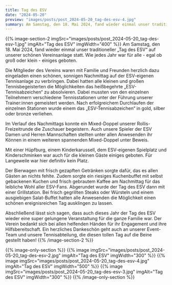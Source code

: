 ```yaml
---
title: Tag des ESV
date: "2024-05-20"
preview: "images/posts/post_2024-05-20_tag-des-esv-4.jpg"
summary: Am Samstag, den 18. Mai 2024, fand wieder einmal unser traditioneller „Tag des ESV“ auf unserer schönen Vereinsanlage statt. Wie jedes Jahr war für alle - egal ob groß oder klein - einige...
---
```


{{% image-section-2 imgSrc="images/posts/post_2024-05-20_tag-des-esv-1.jpg" imgAlt="Tag des ESV" imgWidth="400" %}}
Am Samstag, den 18. Mai 2024, fand wieder einmal unser traditioneller „Tag des ESV“ auf unserer schönen Vereinsanlage statt. Wie jedes Jahr war für alle - egal ob groß oder klein - einiges geboten.

Die Mitglieder des Vereins waren mit Familie und Freunden herzlich dazu eingeladen einen schönen, sonnigen Nachmittag auf der ESV-eigenen Tennisanlage zu verbringen. Dabei hatten alle kleinen und großen Tennisbegeisterten die Möglichkeiten das heißbegehrte „ESV-Tennisabzeichen“ zu absolvieren. Dabei mussten von den einzelnen Teilnehmern verschiedene Tennisstationen unter der Führung unserer Trainer:innen gemeistert werden. Nach erfolgreichem Durchlaufen der einzelnen Stationen wurde einem das „ESV-Tennisabzeichen“ in gold, silber oder bronze verliehen.

Im Verlauf des Nachmittags konnte ein Mixed-Doppel unserer Rollis-Freizeitrunde die Zuschauer begeistern. Auch unsere Spieler der ESV Damen und Herren Mannschaften stellten unter allen Anwesenden ihr Können in einem weiteren spannenden Mixed-Doppel unter Beweis.

Mit einer Hüpfburg, einem Kinderkarussell, dem ESV-eigenen Spielplatz und Kinderschminken war auch für die kleinen Gäste einiges geboten. Für Langeweile war hier definitiv kein Platz.

Der Bierwagen mit frisch gezapften Getränken sorgte dafür, das es allen Gästen an nichts fehlte. Zudem sorgte ein riesiges Kuchenbuffet mit selbst gebackenen Kuchen und frisch gebrautem Kaffee am Nachmittag für das leibliche Wohl aller ESV-Fans. Abgerundet wurde der Tag des ESV dann mit einer Grillstation. Bei frisch gegrillten Steaks oder Würsteln und einem ausgiebigen Salat-Buffet hatten alle Anwesenden die Möglichkeit einen schönen ereignisreichen Tag ausklingen zu lassen.

Abschließend lässt sich sagen, dass auch dieses Jahr der Tag des ESV wieder eine super gelungene Veranstaltung für die ganze Familie war. Der Verein bedankt sich bei allen helfenden Händen für ihr Engagement und ihre Hilfsbereitschaft. Ein herzliches Dankeschön geht auch an unserer Event-Team und unsere Tennisabteilung, die diesen tollen Tag auf die Beine gestellt haben!
{{% /image-section-2 %}}

{{% image-only-section %}}
{{% image imgSrc="images/posts/post_2024-05-20_tag-des-esv-2.jpg" imgAlt="Tag des ESV" imgWidth="300" %}}
{{% image imgSrc="images/posts/post_2024-05-20_tag-des-esv-4.jpg" imgAlt="Tag des ESV" imgWidth="500" %}}
{{% image imgSrc="images/posts/post_2024-05-20_tag-des-esv-3.jpg" imgAlt="Tag des ESV" imgWidth="300" %}}
{{% /image-only-section %}}

